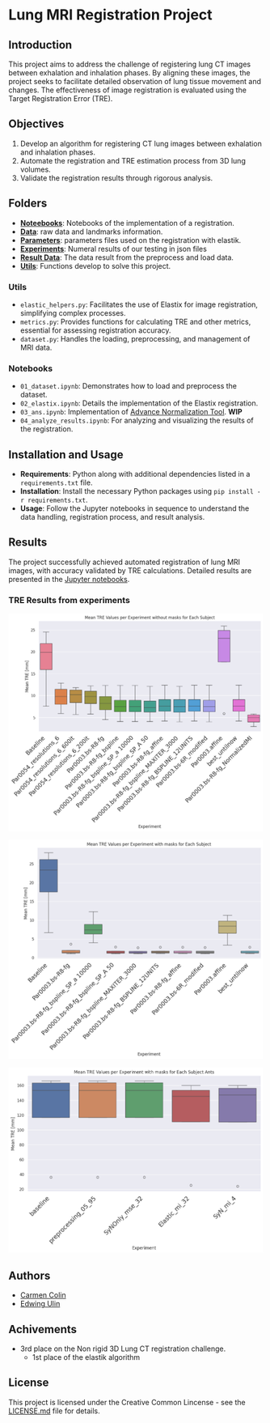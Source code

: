 # Lung MRI Registration Project

## Introduction
This project aims to address the challenge of registering lung CT images between exhalation and inhalation phases. By aligning these images, the project seeks to facilitate detailed observation of lung tissue movement and changes. The effectiveness of image registration is evaluated using the Target Registration Error (TRE).

## Objectives
1. Develop an algorithm for registering CT lung images between exhalation and inhalation phases.
2. Automate the registration and TRE estimation process from 3D lung volumes.
3. Validate the registration results through rigorous analysis.

## Folders
- [**Noteebooks**](noteebooks): Notebooks of the implementation of a registration.
- [**Data**](data): raw data and landmarks information.
- [**Parameters**](parameters): parameters files used on the registration with elastik.
- [**Experiments**](experiments): Numeral results of our testing in json files
- [**Result Data**](result_data): The data result from the preprocess and load data.
- [**Utils**](utils): Functions develop to solve this project.

### Utils
- `elastic_helpers.py`: Facilitates the use of Elastix for image registration, simplifying complex processes.
- `metrics.py`: Provides functions for calculating TRE and other metrics, essential for assessing registration accuracy.
- `dataset.py`: Handles the loading, preprocessing, and management of MRI data.

### Notebooks
- `01_dataset.ipynb`: Demonstrates how to load and preprocess the dataset.
- `02_elastix.ipynb`: Details the implementation of the Elastix registration.
- `03_ans.ipynb`: Implementation of [Advance Normalization Tool](https://github.com/ANTsX/ANTsPy). **WIP**
- `04_analyze_results.ipynb`: For analyzing and visualizing the results of the registration.

## Installation and Usage
- **Requirements**: Python along with additional dependencies listed in a `requirements.txt` file.
- **Installation**: Install the necessary Python packages using `pip install -r requirements.txt`.
- **Usage**: Follow the Jupyter notebooks in sequence to understand the data handling, registration process, and result analysis.


## Results
The project successfully achieved automated registration of lung MRI images, with accuracy validated by TRE calculations. Detailed results are presented in the [Jupyter notebooks](noteebooks/04_analyze_results.ipynb).

### TRE Results from experiments

![alt text](https://github.com/EdAlita/lung_registration/blob/main/images/TRE-unmaks.png?raw=true)

![alt text](https://github.com/EdAlita/lung_registration/blob/main/images/TRE-maks.png?raw=true)

![alt text](https://github.com/EdAlita/lung_registration/blob/main/images/ants.png?raw=true)

## Authors
- [Carmen Colin](https://github.com/CarmenColinTen)
- [Edwing Ulin](https://github.com/EdAlita)

## Achivements

- 3rd place on the Non rigid 3D Lung CT registration challenge.
    - 1st place of the elastik algorithm

## License
This project is licensed under the Creative Common Lincense - see the [LICENSE.md](LICENSE) file for details.
